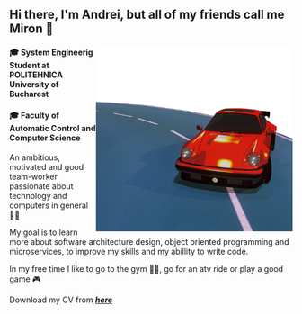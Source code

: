 ## Hi there, I'm Andrei, but all of my friends call me Miron :statue_of_liberty:

<img align="right" src = "https://github.com/mironandrei/mironandrei/blob/main/type7-911turbo.gif" width="350" height = "330"/>

#### :mortar_board: System Engineerig Student at POLITEHNICA University of Bucharest  
#### :mortar_board: Faculty of Automatic Control and Computer Science


An ambitious, motivated and good team-worker passionate about technology and computers in general 👨‍💻

My goal is to learn more about software architecture design, object oriented programming and microservices, to improve my skills and my abillity to write code.

In my free time I like to go to the gym 🏋️‍♂️, go for an atv ride or play a good game 🎮

Download my CV from ***[here](https://github.com/mironandrei/mironandrei/blob/main/CV_Miron_Andrei.pdf)***
